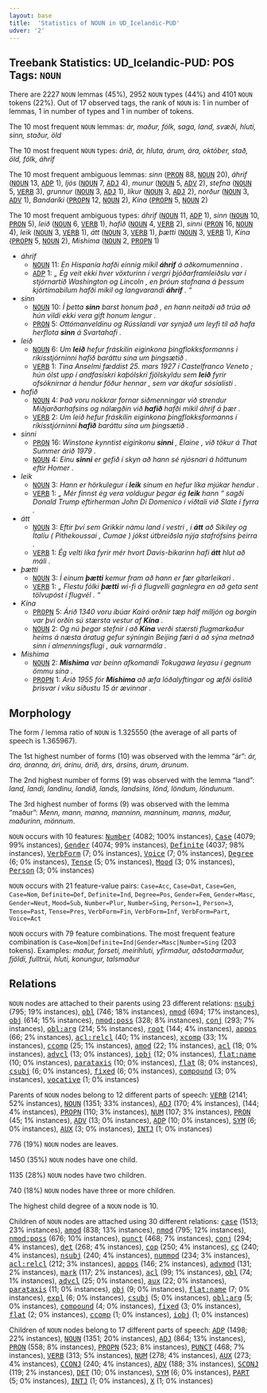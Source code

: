 ```yaml
---
layout: base
title:  'Statistics of NOUN in UD_Icelandic-PUD'
udver: '2'
---
```


## Treebank Statistics: UD_Icelandic-PUD: POS Tags: `NOUN`

There are 2227 `NOUN` lemmas (45%), 2952 `NOUN` types (44%) and 4101 `NOUN` tokens (22%).
Out of 17 observed tags, the rank of `NOUN` is: 1 in number of lemmas, 1 in number of types and 1 in number of tokens.

The 10 most frequent `NOUN` lemmas: <em>ár, maður, fólk, saga, land, svæði, hluti, sinn, staður, öld</em>

The 10 most frequent `NOUN` types:  <em>árið, ár, hluta, árum, ára, október, stað, öld, fólk, áhrif</em>

The 10 most frequent ambiguous lemmas: <em>sinn</em> (<tt><a href="is_pud-pos-PRON.html">PRON</a></tt> 88, <tt><a href="is_pud-pos-NOUN.html">NOUN</a></tt> 20), <em>áhrif</em> (<tt><a href="is_pud-pos-NOUN.html">NOUN</a></tt> 13, <tt><a href="is_pud-pos-ADP.html">ADP</a></tt> 1), <em>ljós</em> (<tt><a href="is_pud-pos-NOUN.html">NOUN</a></tt> 7, <tt><a href="is_pud-pos-ADJ.html">ADJ</a></tt> 4), <em>munur</em> (<tt><a href="is_pud-pos-NOUN.html">NOUN</a></tt> 5, <tt><a href="is_pud-pos-ADV.html">ADV</a></tt> 2), <em>stefna</em> (<tt><a href="is_pud-pos-NOUN.html">NOUN</a></tt> 5, <tt><a href="is_pud-pos-VERB.html">VERB</a></tt> 3), <em>grunnur</em> (<tt><a href="is_pud-pos-NOUN.html">NOUN</a></tt> 3, <tt><a href="is_pud-pos-ADJ.html">ADJ</a></tt> 1), <em>líkur</em> (<tt><a href="is_pud-pos-NOUN.html">NOUN</a></tt> 3, <tt><a href="is_pud-pos-ADJ.html">ADJ</a></tt> 2), <em>norður</em> (<tt><a href="is_pud-pos-NOUN.html">NOUN</a></tt> 3, <tt><a href="is_pud-pos-ADV.html">ADV</a></tt> 1), <em>Bandaríki</em> (<tt><a href="is_pud-pos-PROPN.html">PROPN</a></tt> 12, <tt><a href="is_pud-pos-NOUN.html">NOUN</a></tt> 2), <em>Kína</em> (<tt><a href="is_pud-pos-PROPN.html">PROPN</a></tt> 5, <tt><a href="is_pud-pos-NOUN.html">NOUN</a></tt> 2)

The 10 most frequent ambiguous types:  <em>áhrif</em> (<tt><a href="is_pud-pos-NOUN.html">NOUN</a></tt> 11, <tt><a href="is_pud-pos-ADP.html">ADP</a></tt> 1), <em>sinn</em> (<tt><a href="is_pud-pos-NOUN.html">NOUN</a></tt> 10, <tt><a href="is_pud-pos-PRON.html">PRON</a></tt> 5), <em>leið</em> (<tt><a href="is_pud-pos-NOUN.html">NOUN</a></tt> 6, <tt><a href="is_pud-pos-VERB.html">VERB</a></tt> 1), <em>hafið</em> (<tt><a href="is_pud-pos-NOUN.html">NOUN</a></tt> 4, <tt><a href="is_pud-pos-VERB.html">VERB</a></tt> 2), <em>sinni</em> (<tt><a href="is_pud-pos-PRON.html">PRON</a></tt> 16, <tt><a href="is_pud-pos-NOUN.html">NOUN</a></tt> 4), <em>leik</em> (<tt><a href="is_pud-pos-NOUN.html">NOUN</a></tt> 3, <tt><a href="is_pud-pos-VERB.html">VERB</a></tt> 1), <em>átt</em> (<tt><a href="is_pud-pos-NOUN.html">NOUN</a></tt> 3, <tt><a href="is_pud-pos-VERB.html">VERB</a></tt> 1), <em>þætti</em> (<tt><a href="is_pud-pos-NOUN.html">NOUN</a></tt> 3, <tt><a href="is_pud-pos-VERB.html">VERB</a></tt> 1), <em>Kína</em> (<tt><a href="is_pud-pos-PROPN.html">PROPN</a></tt> 5, <tt><a href="is_pud-pos-NOUN.html">NOUN</a></tt> 2), <em>Mishima</em> (<tt><a href="is_pud-pos-NOUN.html">NOUN</a></tt> 2, <tt><a href="is_pud-pos-PROPN.html">PROPN</a></tt> 1)


* <em>áhrif</em>
  * <tt><a href="is_pud-pos-NOUN.html">NOUN</a></tt> 11: <em>En Hispanía hafði einnig mikil <b>áhrif</b> á aðkomumennina .</em>
  * <tt><a href="is_pud-pos-ADP.html">ADP</a></tt> 1: <em>„ Ég veit ekki hver vöxturinn í vergri þjóðarframleiðslu var í stjórnartíð Washington og Lincoln , en þróun stofnana á þessum kjörtímabilum hafði mikil og langvarandi <b>áhrif</b> . “</em>
* <em>sinn</em>
  * <tt><a href="is_pud-pos-NOUN.html">NOUN</a></tt> 10: <em>Í þetta <b>sinn</b> barst honum það , en hann neitaði að trúa að hún vildi ekki vera gift honum lengur .</em>
  * <tt><a href="is_pud-pos-PRON.html">PRON</a></tt> 5: <em>Ottómanveldinu og Rússlandi var synjað um leyfi til að hafa herflota <b>sinn</b> á Svartahafi .</em>
* <em>leið</em>
  * <tt><a href="is_pud-pos-NOUN.html">NOUN</a></tt> 6: <em>Um <b>leið</b> hefur fráskilin eiginkona þingflokksformanns í ríkisstjórninni hafið baráttu sína um þingsætið .</em>
  * <tt><a href="is_pud-pos-VERB.html">VERB</a></tt> 1: <em>Tina Anselmi fæddist 25. mars 1927 í Castelfranco Veneto ; hún ólst upp í andfasískri kaþólskri fjölskyldu sem <b>leið</b> fyrir ofsóknirnar á hendur föður hennar , sem var ákafur sósíalisti .</em>
* <em>hafið</em>
  * <tt><a href="is_pud-pos-NOUN.html">NOUN</a></tt> 4: <em>Það voru nokkrar fornar siðmenningar við strendur Miðjarðarhafsins og nálægðin við <b>hafið</b> hafði mikil áhrif á þær .</em>
  * <tt><a href="is_pud-pos-VERB.html">VERB</a></tt> 2: <em>Um leið hefur fráskilin eiginkona þingflokksformanns í ríkisstjórninni <b>hafið</b> baráttu sína um þingsætið .</em>
* <em>sinni</em>
  * <tt><a href="is_pud-pos-PRON.html">PRON</a></tt> 16: <em>Winstone kynntist eiginkonu <b>sinni</b> , Elaine , við tökur á That Summer árið 1979 .</em>
  * <tt><a href="is_pud-pos-NOUN.html">NOUN</a></tt> 4: <em>Einu <b>sinni</b> er gefið í skyn að hann sé njósnari á höttunum eftir Homer .</em>
* <em>leik</em>
  * <tt><a href="is_pud-pos-NOUN.html">NOUN</a></tt> 3: <em>Hann er hörkulegur í <b>leik</b> sínum en hefur líka mjúkar hendur .</em>
  * <tt><a href="is_pud-pos-VERB.html">VERB</a></tt> 1: <em>„ Mér finnst ég vera voldugur þegar ég <b>leik</b> hann “ sagði Donald Trump eftirherman John Di Domenico í viðtali við Slate í fyrra .</em>
* <em>átt</em>
  * <tt><a href="is_pud-pos-NOUN.html">NOUN</a></tt> 3: <em>Eftir því sem Grikkir námu land í vestri , í <b>átt</b> að Sikiley og Ítalíu ( Pithekoussai , Cumae ) jókst útbreiðsla nýja stafrófsins þeirra .</em>
  * <tt><a href="is_pud-pos-VERB.html">VERB</a></tt> 1: <em>Ég velti líka fyrir mér hvort Davis-bikarinn hafi <b>átt</b> hlut að máli .</em>
* <em>þætti</em>
  * <tt><a href="is_pud-pos-NOUN.html">NOUN</a></tt> 3: <em>Í einum <b>þætti</b> kemur fram að hann er fær gítarleikari .</em>
  * <tt><a href="is_pud-pos-VERB.html">VERB</a></tt> 1: <em>„ Flestu fólki <b>þætti</b> wi-fi á flugvelli gagnlegra en að geta sent tölvupóst í flugvél . “</em>
* <em>Kína</em>
  * <tt><a href="is_pud-pos-PROPN.html">PROPN</a></tt> 5: <em>Árið 1340 voru íbúar Kaíró orðnir tæp hálf milljón og borgin var því orðin sú stærsta vestur af <b>Kína</b> .</em>
  * <tt><a href="is_pud-pos-NOUN.html">NOUN</a></tt> 2: <em>Og nú þegar stefnir í að <b>Kína</b> verði stærsti flugmarkaður heims á næsta áratug gefur sýningin Beijing færi á að sýna metnað sinn í almenningsflugi , auk varnarmála .</em>
* <em>Mishima</em>
  * <tt><a href="is_pud-pos-NOUN.html">NOUN</a></tt> 2: <em><b>Mishima</b> var beinn afkomandi Tokugawa Ieyasu í gegnum ömmu sína .</em>
  * <tt><a href="is_pud-pos-PROPN.html">PROPN</a></tt> 1: <em>Árið 1955 fór <b>Mishima</b> að æfa lóðalyftingar og æfði óslitið þrisvar í viku síðustu 15 ár ævinnar .</em>

## Morphology

The form / lemma ratio of `NOUN` is 1.325550 (the average of all parts of speech is 1.365967).

The 1st highest number of forms (10) was observed with the lemma “ár”: <em>ár, ára, áranna, ári, árinu, árið, árs, ársins, árum, árunum</em>.

The 2nd highest number of forms (9) was observed with the lemma “land”: <em>land, landi, landinu, landið, lands, landsins, lönd, löndum, löndunum</em>.

The 3rd highest number of forms (9) was observed with the lemma “maður”: <em>Menn, mann, manna, manninn, manninum, manns, maður, maðurinn, mönnum</em>.

`NOUN` occurs with 10 features: <tt><a href="is_pud-feat-Number.html">Number</a></tt> (4082; 100% instances), <tt><a href="is_pud-feat-Case.html">Case</a></tt> (4079; 99% instances), <tt><a href="is_pud-feat-Gender.html">Gender</a></tt> (4074; 99% instances), <tt><a href="is_pud-feat-Definite.html">Definite</a></tt> (4037; 98% instances), <tt><a href="is_pud-feat-VerbForm.html">VerbForm</a></tt> (7; 0% instances), <tt><a href="is_pud-feat-Voice.html">Voice</a></tt> (7; 0% instances), <tt><a href="is_pud-feat-Degree.html">Degree</a></tt> (6; 0% instances), <tt><a href="is_pud-feat-Tense.html">Tense</a></tt> (5; 0% instances), <tt><a href="is_pud-feat-Mood.html">Mood</a></tt> (3; 0% instances), <tt><a href="is_pud-feat-Person.html">Person</a></tt> (3; 0% instances)

`NOUN` occurs with 21 feature-value pairs: `Case=Acc`, `Case=Dat`, `Case=Gen`, `Case=Nom`, `Definite=Def`, `Definite=Ind`, `Degree=Pos`, `Gender=Fem`, `Gender=Masc`, `Gender=Neut`, `Mood=Sub`, `Number=Plur`, `Number=Sing`, `Person=1`, `Person=3`, `Tense=Past`, `Tense=Pres`, `VerbForm=Fin`, `VerbForm=Inf`, `VerbForm=Part`, `Voice=Act`

`NOUN` occurs with 79 feature combinations.
The most frequent feature combination is `Case=Nom|Definite=Ind|Gender=Masc|Number=Sing` (203 tokens).
Examples: <em>maður, forseti, meirihluti, yfirmaður, aðstoðarmaður, fjöldi, fulltrúi, hluti, konungur, talsmaður</em>


## Relations

`NOUN` nodes are attached to their parents using 23 different relations: <tt><a href="is_pud-dep-nsubj.html">nsubj</a></tt> (795; 19% instances), <tt><a href="is_pud-dep-obl.html">obl</a></tt> (746; 18% instances), <tt><a href="is_pud-dep-nmod.html">nmod</a></tt> (694; 17% instances), <tt><a href="is_pud-dep-obj.html">obj</a></tt> (614; 15% instances), <tt><a href="is_pud-dep-nmod-poss.html">nmod:poss</a></tt> (328; 8% instances), <tt><a href="is_pud-dep-conj.html">conj</a></tt> (293; 7% instances), <tt><a href="is_pud-dep-obl-arg.html">obl:arg</a></tt> (214; 5% instances), <tt><a href="is_pud-dep-root.html">root</a></tt> (144; 4% instances), <tt><a href="is_pud-dep-appos.html">appos</a></tt> (66; 2% instances), <tt><a href="is_pud-dep-acl-relcl.html">acl:relcl</a></tt> (40; 1% instances), <tt><a href="is_pud-dep-xcomp.html">xcomp</a></tt> (33; 1% instances), <tt><a href="is_pud-dep-ccomp.html">ccomp</a></tt> (25; 1% instances), <tt><a href="is_pud-dep-amod.html">amod</a></tt> (22; 1% instances), <tt><a href="is_pud-dep-acl.html">acl</a></tt> (18; 0% instances), <tt><a href="is_pud-dep-advcl.html">advcl</a></tt> (13; 0% instances), <tt><a href="is_pud-dep-iobj.html">iobj</a></tt> (12; 0% instances), <tt><a href="is_pud-dep-flat-name.html">flat:name</a></tt> (10; 0% instances), <tt><a href="is_pud-dep-parataxis.html">parataxis</a></tt> (10; 0% instances), <tt><a href="is_pud-dep-flat.html">flat</a></tt> (8; 0% instances), <tt><a href="is_pud-dep-csubj.html">csubj</a></tt> (6; 0% instances), <tt><a href="is_pud-dep-fixed.html">fixed</a></tt> (6; 0% instances), <tt><a href="is_pud-dep-compound.html">compound</a></tt> (3; 0% instances), <tt><a href="is_pud-dep-vocative.html">vocative</a></tt> (1; 0% instances)

Parents of `NOUN` nodes belong to 12 different parts of speech: <tt><a href="is_pud-pos-VERB.html">VERB</a></tt> (2141; 52% instances), <tt><a href="is_pud-pos-NOUN.html">NOUN</a></tt> (1351; 33% instances), <tt><a href="is_pud-pos-ADJ.html">ADJ</a></tt> (170; 4% instances),  (144; 4% instances), <tt><a href="is_pud-pos-PROPN.html">PROPN</a></tt> (110; 3% instances), <tt><a href="is_pud-pos-NUM.html">NUM</a></tt> (107; 3% instances), <tt><a href="is_pud-pos-PRON.html">PRON</a></tt> (45; 1% instances), <tt><a href="is_pud-pos-ADV.html">ADV</a></tt> (13; 0% instances), <tt><a href="is_pud-pos-ADP.html">ADP</a></tt> (10; 0% instances), <tt><a href="is_pud-pos-SYM.html">SYM</a></tt> (6; 0% instances), <tt><a href="is_pud-pos-AUX.html">AUX</a></tt> (3; 0% instances), <tt><a href="is_pud-pos-INTJ.html">INTJ</a></tt> (1; 0% instances)

776 (19%) `NOUN` nodes are leaves.

1450 (35%) `NOUN` nodes have one child.

1135 (28%) `NOUN` nodes have two children.

740 (18%) `NOUN` nodes have three or more children.

The highest child degree of a `NOUN` node is 10.

Children of `NOUN` nodes are attached using 30 different relations: <tt><a href="is_pud-dep-case.html">case</a></tt> (1513; 23% instances), <tt><a href="is_pud-dep-amod.html">amod</a></tt> (838; 13% instances), <tt><a href="is_pud-dep-nmod.html">nmod</a></tt> (795; 12% instances), <tt><a href="is_pud-dep-nmod-poss.html">nmod:poss</a></tt> (676; 10% instances), <tt><a href="is_pud-dep-punct.html">punct</a></tt> (468; 7% instances), <tt><a href="is_pud-dep-conj.html">conj</a></tt> (294; 4% instances), <tt><a href="is_pud-dep-det.html">det</a></tt> (268; 4% instances), <tt><a href="is_pud-dep-cop.html">cop</a></tt> (250; 4% instances), <tt><a href="is_pud-dep-cc.html">cc</a></tt> (240; 4% instances), <tt><a href="is_pud-dep-nsubj.html">nsubj</a></tt> (240; 4% instances), <tt><a href="is_pud-dep-nummod.html">nummod</a></tt> (234; 3% instances), <tt><a href="is_pud-dep-acl-relcl.html">acl:relcl</a></tt> (212; 3% instances), <tt><a href="is_pud-dep-appos.html">appos</a></tt> (146; 2% instances), <tt><a href="is_pud-dep-advmod.html">advmod</a></tt> (131; 2% instances), <tt><a href="is_pud-dep-mark.html">mark</a></tt> (117; 2% instances), <tt><a href="is_pud-dep-acl.html">acl</a></tt> (99; 1% instances), <tt><a href="is_pud-dep-obl.html">obl</a></tt> (74; 1% instances), <tt><a href="is_pud-dep-advcl.html">advcl</a></tt> (25; 0% instances), <tt><a href="is_pud-dep-aux.html">aux</a></tt> (22; 0% instances), <tt><a href="is_pud-dep-parataxis.html">parataxis</a></tt> (11; 0% instances), <tt><a href="is_pud-dep-obj.html">obj</a></tt> (9; 0% instances), <tt><a href="is_pud-dep-flat-name.html">flat:name</a></tt> (7; 0% instances), <tt><a href="is_pud-dep-expl.html">expl</a></tt> (6; 0% instances), <tt><a href="is_pud-dep-csubj.html">csubj</a></tt> (5; 0% instances), <tt><a href="is_pud-dep-obl-arg.html">obl:arg</a></tt> (5; 0% instances), <tt><a href="is_pud-dep-compound.html">compound</a></tt> (4; 0% instances), <tt><a href="is_pud-dep-fixed.html">fixed</a></tt> (3; 0% instances), <tt><a href="is_pud-dep-flat.html">flat</a></tt> (2; 0% instances), <tt><a href="is_pud-dep-ccomp.html">ccomp</a></tt> (1; 0% instances), <tt><a href="is_pud-dep-iobj.html">iobj</a></tt> (1; 0% instances)

Children of `NOUN` nodes belong to 17 different parts of speech: <tt><a href="is_pud-pos-ADP.html">ADP</a></tt> (1498; 22% instances), <tt><a href="is_pud-pos-NOUN.html">NOUN</a></tt> (1351; 20% instances), <tt><a href="is_pud-pos-ADJ.html">ADJ</a></tt> (864; 13% instances), <tt><a href="is_pud-pos-PRON.html">PRON</a></tt> (558; 8% instances), <tt><a href="is_pud-pos-PROPN.html">PROPN</a></tt> (523; 8% instances), <tt><a href="is_pud-pos-PUNCT.html">PUNCT</a></tt> (468; 7% instances), <tt><a href="is_pud-pos-VERB.html">VERB</a></tt> (313; 5% instances), <tt><a href="is_pud-pos-NUM.html">NUM</a></tt> (278; 4% instances), <tt><a href="is_pud-pos-AUX.html">AUX</a></tt> (273; 4% instances), <tt><a href="is_pud-pos-CCONJ.html">CCONJ</a></tt> (240; 4% instances), <tt><a href="is_pud-pos-ADV.html">ADV</a></tt> (188; 3% instances), <tt><a href="is_pud-pos-SCONJ.html">SCONJ</a></tt> (119; 2% instances), <tt><a href="is_pud-pos-DET.html">DET</a></tt> (10; 0% instances), <tt><a href="is_pud-pos-SYM.html">SYM</a></tt> (6; 0% instances), <tt><a href="is_pud-pos-PART.html">PART</a></tt> (5; 0% instances), <tt><a href="is_pud-pos-INTJ.html">INTJ</a></tt> (1; 0% instances), <tt><a href="is_pud-pos-X.html">X</a></tt> (1; 0% instances)

